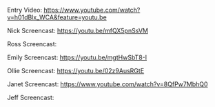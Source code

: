 Entry Video:
https://www.youtube.com/watch?v=h01dBlx_WCA&feature=youtu.be

Nick Screencast:
https://youtu.be/mfQX5pnSsVM


Ross Screencast:



Emily Screencast:
https://youtu.be/mgtHwSbT8-I


Ollie Screencast:
https://youtu.be/02z9AusRGtE


Janet Screencast:
https://www.youtube.com/watch?v=8QfPw7MbhQ0


Jeff Screencast:

